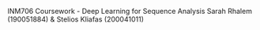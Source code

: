 INM706 Coursework - Deep Learning for Sequence Analysis
Sarah Rhalem (190051884) & Stelios Kliafas (200041011)

